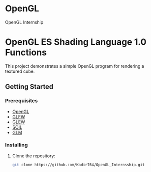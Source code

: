 # OpenGL
OpenGL Internship
# OpenGL ES Shading Language 1.0 Functions

This project demonstrates a simple OpenGL program for rendering a textured cube.

## Getting Started

### Prerequisites

- [OpenGL](https://www.opengl.org/)
- [GLFW](https://www.glfw.org/)
- [GLEW](http://glew.sourceforge.net/)
- [SOIL](https://www.lonesock.net/soil.html)
- [GLM](https://github.com/g-truc/glm)

### Installing

1. Clone the repository:

   ```bash
   git clone https://github.com/Kadir764/OpenGL_Internsship.git
